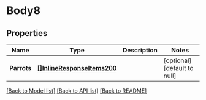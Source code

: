 # Body8

## Properties
Name | Type | Description | Notes
------------ | ------------- | ------------- | -------------
**Parrots** | [**[]InlineResponseItems200**](inline_response_items200.md) |  | [optional] [default to null]

[[Back to Model list]](../README.md#documentation-for-models) [[Back to API list]](../README.md#documentation-for-api-endpoints) [[Back to README]](../README.md)

